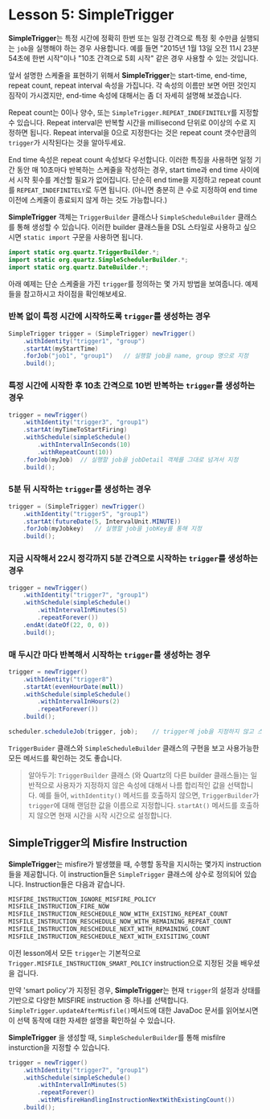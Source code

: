 # Lesson 5: SimpleTrigger

**SimpleTrigger**는 특정 시간에 정확히 한번 또는 일정 간격으로 특정 횟 수만큼 실행되는 `job`을 실행해야 하는 경우 사용합니다. 예를 들면 "2015년 1월 13일 오전 11시 23분 54초에 한번 시작"이나 "10초 간격으로 5회 시작" 같은 경우 사용할 수 있는 것입니다.

앞서 설명한 스케줄을 표현하기 위해서 **SimpleTrigger**는 start-time, end-time, repeat count, repeat interval 속성을 가집니다. 각 속성의 이름만 보면 어떤 것인지 짐작이 가시겠지만, end-time 속성에 대해서는 좀 더 자세히 설명해 보겠습니다.

Repeat count는 0이나 양수, 또는 `SimpleTrigger.REPEAT_INDEFINITELY`를 지정할 수 있습니다. Repeat interval은 반복할 시간을 millisecond 단위로 0이상의 수로 지정하면 됩니다. Repeat interval을 0으로 지정한다는 것은 repeat count 갯수만큼의 `trigger`가 시작된다는 것을 알아두세요.

End time 속성은 repeat count 속성보다 우선합니다. 이러한 특징을 사용하면 일정 기간 동안 매 10초마다 반복하는 스케줄을 작성하는 경우, start time과 end time 사이에서 시작 횟수를 계산할 필요가 없어집니다. 단순히 end time을 지정하고 repeat count를 `REPEAT_INDEFINITELY`로 두면 됩니다. (아니면 충분히 큰 수로 지정하여 end time이전에 스케줄이 종료되지 않게 하는 것도 가능합니다.)

**SimpleTrigger** 객체는 `TriggerBuilder` 클래스나 `SimpleScheduleBuilder` 클래스를 통해 생성할 수 있습니다. 이러한 builder 클래스들을 DSL 스타일로 사용하고 싶으시면 `static import` 구문을 사용하면 됩니다.

```java
import static org.quartz.TriggerBuilder.*;
import static org.quartz.SimpleSchedulerBuilder.*;
import static org.quartz.DateBuilder.*;
```

아래 예제는 단순 스케줄을 가진 `trigger`를 정의하는 몇 가지 방법을 보여줍니다. 예제들을 참고하시고 차이점을 확인해보세요.

### 반복 없이 특정 시간에 시작하도록 `trigger`를 생성하는 경우

```java
SimpleTrigger trigger = (SimpleTrigger) newTrigger()
	.withIdentity("trigger1", "group")
	.startAt(myStartTime)
	.forJob("job1", "group1")	// 실행할 job을 name, group 명으로 지정
	.build();
```

### 특정 시간에 시작한 후 10초 간격으로 10번 반복하는 `trigger`를 생성하는 경우

```java
trigger = newTrigger()
	.withIdentity("trigger3", "group1")
	.startAt(myTimeToStartFiring)
	.withSchedule(simpleSchedule()
		.withIntervalInSeconds(10)
		.withRepeatCount(10))
	.forJob(myJob)	// 실행할 job을 jobDetail 객체를 그대로 넘겨서 지정
	.build();
```

### 5분 뒤 시작하는 `trigger`를 생성하는 경우

```java
trigger = (SimpleTrigger) newTrigger()
	.withIdentity("trigger5", "group1")
	.startAt(futureDate(5, IntervalUnit.MINUTE))
	.forJob(myJobkey)	// 실행할 job을 jobKey를 통해 지정
	.build();
```

### 지금 시작해서 22시 정각까지 5분 간격으로 시작하는 `trigger`를 생성하는 경우

```java
trigger = newTrigger()
	.withIdentity("trigger7", "group1")
	.withSchedule(simpleSchedule()
		.withIntervalInMinutes(5)
		.repeatForever())
	.endAt(dateOf(22, 0, 0))
	.build();
```

### 매 두시간 마다 반복해서 시작하는 `trigger`를 생성하는 경우

```java
trigger = newTrigger()
	.withIdentity("trigger8")
	.startAt(evenHourDate(null))
	.withSchedule(simpleSchedule()
		.withIntervalInHours(2)
		.repeatForever())
	.build();
	
scheduler.scheduleJob(trigger, job);	// trigger에 job을 지정하지 않고 스케줄러에 등록할때 함께 지정
```

`TriggerBuider` 클래스와 `SimpleScheduleBuilder` 클래스의 구현을 보고 사용가능한 모든 메서드를 확인하는 것도 좋습니다.

> 알아두기: `TriggerBuilder` 클래스 (와 Quartz의 다른 builder 클래스들)는 일반적으로 사용자가 지정하지 않은 속성에 대해서 나름 합리적인 값을 선택합니다. 예를 들어, `withIdentity()` 메서드를 호출하지 않으면, `TriggerBuilder`가 `trigger`에 대해 랜덤한 값을 이름으로 지정합니다. `startAt()` 메서드를 호출하지 않으면 현재 시간을 시작 시간으로 설정합니다.

## **SimpleTrigger**의 Misfire Instruction

**SimpleTrigger**는 misfire가 발생했을 때, 수행할 동작을 지시하는 몇가지 instruction들을 제공합니다. 이 instruction들은 `SimpleTrigger` 클래스에 상수로 정의되어 있습니다. Instruction들은 다음과 같습니다.

```JAVA
MISFIRE_INSTRUCTION_IGNORE_MISFIRE_POLICY
MISFILE_INSTRUCTION_FIRE_NOW
MISFILE_INSTRUCTION_RESCHEDULE_NOW_WITH_EXISTING_REPEAT_COUNT
MISFILE_INSTRUCTION_RESCHEDULE_NOW_WITH_REMAINING_REPEAT_COUNT
MISFILE_INSTRUCTION_RESCHEDULE_NEXT_WITH_REMAINING_COUNT
MISFILE_INSTRUCTION_RESCHEDULE_NEXT_WITH_EXISITING_COUNT
```

이전 lesson에서 모든 `trigger`는 기본적으로 `Trigger.MISFILE_INSTRUCTION_SMART_POLICY` instruction으로 지정된 것을 배우셨을 겁니다. 

만약 'smart policy'가 지정된 경우, **SimpleTrigger**는 현재 `trigger`의 설정과 상태를 기반으로 다양한 MISFIRE instruction 중 하나를 선택합니다.  `SimpleTrigger.updateAfterMisfile()`메서드에 대한 JavaDoc 문서를 읽어보시면 이 선택 동작에 대한 자세한 설명을 확인하실 수 있습니다.

**SimpleTrigger** 을 생성할 때, `SimpleSchedulerBuilder`를 통해 misfilre insturction을 지정할 수 있습니다.

```java
trigger = newTrigger()
	.withIdentity("trigger7", "group1")
	.withSchedule(simpleSchedule()
		.withIntervalInMinutes(5)
		.repeatForever()
		.withMisfireHandlingInstructionNextWithExistingCount())
	.build();
```

